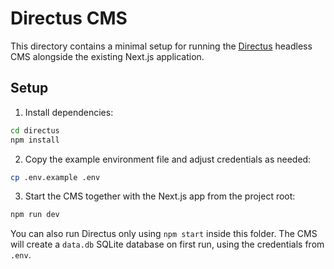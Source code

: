 # Directus CMS

This directory contains a minimal setup for running the [Directus](https://directus.io) headless CMS alongside the existing Next.js application.

## Setup

1. Install dependencies:

```bash
cd directus
npm install
```

2. Copy the example environment file and adjust credentials as needed:

```bash
cp .env.example .env
```
3. Start the CMS together with the Next.js app from the project root:

```bash
npm run dev
```

You can also run Directus only using `npm start` inside this folder. The CMS will create a `data.db` SQLite database on first run, using the credentials from `.env`.

